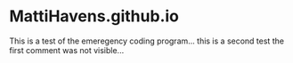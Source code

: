 MattiHavens.github.io
=====================
This is a test of the emeregency coding program...
this is a second test the first comment was not visible...
